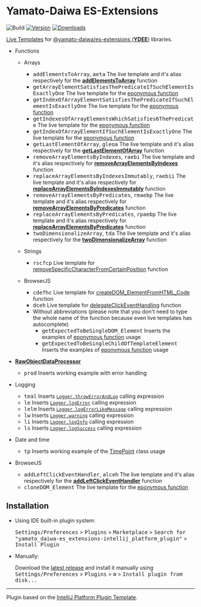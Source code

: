 # Yamato-Daiwa ES-Extensions

![Build](https://github.com/TokugawaTakeshi/yamato_daiwa-es_extensions-intellij_platform_plugin/workflows/Build/badge.svg)
[![Version](https://img.shields.io/jetbrains/plugin/v/17638.svg)](https://plugins.jetbrains.com/plugin/PLUGIN_ID)
[![Downloads](https://img.shields.io/jetbrains/plugin/d/17638.svg)](https://plugins.jetbrains.com/plugin/PLUGIN_ID)

<!-- Plugin description -->

[Live Templates](https://www.jetbrains.com/help/idea/using-live-templates.html) for 
[@yamato-daiwa/es-extensions (**YDEE**)](https://github.com/TokugawaTakeshi/Yamato-Daiwa-ES-Extensions#readme) libraries.

* Functions
  * Arrays
    * <kbd>addElementsToArray</kbd>, <kbd>aeta</kbd> The live template and it's alias respectively for the [**addElementsToArray**](https://github.com/TokugawaTakeshi/Yamato-Daiwa-ES-Extensions/tree/master/CoreLibrary/Package/Documentation/Arrays/addElementsToArray/addElementsToArray.md) function
    * <kbd>getArrayElementSatisfiesThePredicateIfSuchElementIsExactlyOne</kbd> The live template for the [eponymous function](https://github.com/TokugawaTakeshi/Yamato-Daiwa-ES-Extensions/blob/master/CoreLibrary/Package/Documentation/Arrays/getArrayElementSatisfiesThePredicateIfSuchElementIsExactlyOne/getArrayElementSatisfiesThePredicateIfSuchElementIsExactlyOne.md)
    * <kbd>getIndexOfArrayElementSatisfiesThePredicateIfSuchElementIsExactlyOne</kbd> The live template for the [eponymous function](https://github.com/TokugawaTakeshi/Yamato-Daiwa-ES-Extensions/tree/master/CoreLibrary/Package/Documentation/Arrays/getIndexOfArrayElementSatisfiesThePredicateIfSuchElementIsExactlyOne/getIndexOfArrayElementSatisfiesThePredicateIfSuchElementIsExactlyOne.md)
    * <kbd>getIndexesOfArrayElementsWhichSatisfies6ThePredicate</kbd> The live template for the [eponymous function](https://github.com/TokugawaTakeshi/Yamato-Daiwa-ES-Extensions/blob/master/CoreLibrary/Package/Documentation/Arrays/getIndexesOfArrayElementsWhichSatisfiesThePredicate/getIndexesOfArrayElementsWhichSatisfiesThePredicate.md)
    * <kbd>getIndexOfArrayElementIfSuchElementIsExactlyOne</kbd> The live template for the [eponymous function](https://github.com/TokugawaTakeshi/Yamato-Daiwa-ES-Extensions/blob/master/CoreLibrary/Package/Documentation/Arrays/getIndexOfArrayElementSatisfiesThePredicateIfSuchElementIsExactlyOne/getIndexOfArrayElementSatisfiesThePredicateIfSuchElementIsExactlyOne.md)
    * <kbd>getLastElementOfArray</kbd>, <kbd>gleoa</kbd> The live template and it's alias respectively for the [**getLastElementOfArray**](https://github.com/TokugawaTakeshi/Yamato-Daiwa-ES-Extensions/tree/master/CoreLibrary/Package/Documentation/Arrays/getLastElementOfArray/getLastElementOfArray.md) function
    * <kbd>removeArrayElementsByIndexes</kbd>, <kbd>raebi</kbd> The live template and it's alias respectively for [**removeArrayElementsByIndexes**](https://github.com/TokugawaTakeshi/Yamato-Daiwa-ES-Extensions/tree/master/CoreLibrary/Package/Documentation/Arrays/removeArrayElementsByIndexes/removeArrayElementsByIndexes.md) function
    * <kbd>replaceArrayElementsByIndexesImmutably</kbd>, <kbd>raebii</kbd> The live template and it's alias respectively for [**replaceArrayElementsByIndexesImmutably**](https://github.com/TokugawaTakeshi/Yamato-Daiwa-ES-Extensions/tree/master/CoreLibrary/Package/Documentation/Arrays/replaceArrayElementsByIndexesImmutably/replaceArrayElementsByIndexesImmutably.md) function
    * <kbd>removeArrayElementsByPredicates</kbd>, <kbd>rmaebp</kbd> The live template and it's alias respectively for [**removeArrayElementsByPredicates**](https://github.com/TokugawaTakeshi/Yamato-Daiwa-ES-Extensions/tree/master/CoreLibrary/Package/Documentation/Arrays/removeArrayElementsByPredicates/removeArrayElementsByPredicates.md) function
    * <kbd>replaceArrayElementsByPredicates</kbd>, <kbd>rpaebp</kbd> The live template and it's alias respectively for [**replaceArrayElementsByPredicates**](https://github.com/TokugawaTakeshi/Yamato-Daiwa-ES-Extensions/blob/master/CoreLibrary/Package/Documentation/Arrays/replaceArrayElementsByPredicates/replaceArrayElementsByPredicates.md) function
    * <kbd>twoDimensionalizeArray</kbd>, <kbd>tda</kbd> The live template and it's alias respectively for the [**twoDimensionalizeArray**](https://github.com/TokugawaTakeshi/Yamato-Daiwa-ES-Extensions/tree/master/CoreLibrary/Package/Documentation/Arrays/addElementsToArray/addElementsToArray.md) function

  * Strings
    * <kbd>rscfcp</kbd> Live template for [removeSpecificCharacterFromCertainPosition](https://github.com/TokugawaTakeshi/Yamato-Daiwa-ES-Extensions/blob/master/CoreLibrary/Package/Documentation/Strings/removeSpecificCharacterFromCertainPosition.md) function 
  * BrowserJS
    * <kbd>cdefhc</kbd> Live template for [createDOM_ElementFromHTML_Code](https://github.com/TokugawaTakeshi/Yamato-Daiwa-ES-Extensions/blob/master/BrowserJS/Package/Documentation/DOM/createDOM_ElementFromHTML_Code.md) function
    * <kbd>dceh</kbd> Live template for [delegateClickEventHandling](https://github.com/TokugawaTakeshi/Yamato-Daiwa-ES-Extensions/blob/master/BrowserJS/Package/Documentation/DOM/delegateClickEventHandling.md) function
    * Without abbreviations (please note that you don't need to type the whole name of the function because even live templates has autocomplete)
      * <kbd>getExpectedToBeSingleDOM_Element</kbd> Inserts the examples of [eponymous function](https://github.com/TokugawaTakeshi/Yamato-Daiwa-ES-Extensions/blob/master/BrowserJS/Package/Documentation/DOM/getExpectedToBeSingleDOM_Element.md) usage
      * <kbd>getExpectedToBeSingleChildOfTemplateElement</kbd> Inserts the examples of [eponymous function](https://github.com/TokugawaTakeshi/Yamato-Daiwa-ES-Extensions/blob/master/BrowserJS/Package/Documentation/DOM/getExpectedToBeSingleChildOfTemplateElement.md) usage

* [**RawObjectDataProcessor**](https://github.com/TokugawaTakeshi/Yamato-Daiwa-ES-Extensions/blob/master/CoreLibrary/Package/Documentation/RawObjectDataProcessor/RawObjectDataProcessor.md#rawobjectdataprocessor)
  * <kbd>prod</kbd> Inserts working example with error handling
  
* Logging
  * <kbd>teal</kbd> Inserts [`Logger.throwErrorAndLog`](https://github.com/TokugawaTakeshi/yamato_daiwa-es_extensions/blob/master/Documentation/Logging/Logger/Logger.md#throwerrorandlog-throw-the-error-and-make-log) calling expression
  * <kbd>le</kbd> Inserts [`Logger.logError`](https://github.com/TokugawaTakeshi/yamato_daiwa-es_extensions/blob/master/Documentation/Logging/Logger/Logger.md#logerror-error-logging-without-throwing) calling expression
  * <kbd>lelm</kbd> Inserts [`Logger.logErrorLikeMessage`](https://github.com/TokugawaTakeshi/yamato_daiwa-es_extensions/blob/master/Documentation/Logging/Logger/Logger.md#logerrorlikemessage-logging-of-the-message-with-error-highlight-and-to-errors-stream) calling expression
  * <kbd>lw</kbd> Inserts [`Logger.warning`](https://github.com/TokugawaTakeshi/yamato_daiwa-es_extensions/blob/master/Documentation/Logging/Logger/Logger.md#logwarning-logging-of-the-warnings) calling expression
  * <kbd>li</kbd> Inserts [`Logger.logInfo`](https://github.com/TokugawaTakeshi/yamato_daiwa-es_extensions/blob/master/Documentation/Logging/Logger/Logger.md#loginfo-logging-of-the-other-messages) calling expression
  * <kbd>ls</kbd> Inserts [`Logger.logSuccess`](https://github.com/TokugawaTakeshi/yamato_daiwa-es_extensions/blob/master/Documentation/Logging/Logger/Logger.md#logsuccess-logging-of-the-success-message) calling expression
  
* Date and time
  * <kbd>tp</kbd> Inserts working example of the [TimePoint](https://github.com/TokugawaTakeshi/Yamato-Daiwa-ES-Extensions/blob/master/CoreLibrary/Package/Documentation/DateTime/TimePoint.md) class usage

* BrowserJS
  * <kbd>addLeftClickEventHandler</kbd>, <kbd>alceh</kbd> The live template and it's alias respectively for the [**addLeftClickEventHandler**](https://github.com/TokugawaTakeshi/Yamato-Daiwa-ES-Extensions/blob/master/BrowserJS/Package/Documentation/EventsHandling/addLeftClickEventHandler.md) function
  * <kbd>cloneDOM_Element</kbd> The live template for the [eponymous function](https://github.com/TokugawaTakeshi/Yamato-Daiwa-ES-Extensions/blob/master/BrowserJS/Package/Documentation/DOM/cloneDOM_Element.md)

<!-- Plugin description end -->


## Installation

- Using IDE built-in plugin system:
  
  <kbd>Settings/Preferences</kbd> > <kbd>Plugins</kbd> > <kbd>Marketplace</kbd> > <kbd>Search for "yamato_daiwa-es_extensions-intellij_platform_plugin"</kbd> >
  <kbd>Install Plugin</kbd>
  
- Manually:

  Download the [latest release](https://github.com/TokugawaTakeshi/yamato_daiwa-es_extensions-intellij_platform_plugin/releases/latest) and install it manually using
  <kbd>Settings/Preferences</kbd> > <kbd>Plugins</kbd> > <kbd>⚙️</kbd> > <kbd>Install plugin from disk...</kbd>


---
Plugin based on the [IntelliJ Platform Plugin Template][template].

[template]: https://github.com/JetBrains/intellij-platform-plugin-template
